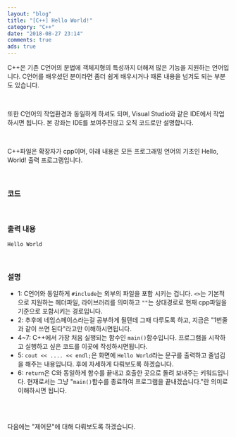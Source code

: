 ```yaml
---
layout: "blog"
title: "[C++] Hello World!"
category: "C++"
date: "2018-08-27 23:14"
comments: true
ads: true
---
```

C++은 기존 C언어의 문법에 객체지형의 특성까지 더해져 많은 기능을 지원하는 언어입니다. C언어를 배우셨던 분이라면 좀더 쉽게 배우시거나 때론 내용을 넘겨도 되는 부분도 있습니다.

<br>

또한 C언어의 작업환경과 동일하게 하셔도 되며, Visual Studio와 같은 IDE에서 작업하시면 됩니다. 본 강좌는 IDE를 보여주진않고 오직 코드로만 설명합니다.

<br>

C++파일은 확장자가 cpp이며, 아래 내용은 모든 프로그래밍 언어의 기초인 Hello, World! 출력 프로그램입니다.

<br>

### 코드
<script src="https://gist.github.com/opnay/3425a88d4bbb02f1efd9fcbb28e32917.js"></script>

<br>

### 출력 내용
```
Hello World
```

<br>

### 설명
- 1: C언어와 동일하게 `#include`는 외부의 파일을 포함 시키는 겁니다. `<>`는 기본적으로 지원하는 헤더파일, 라이브러리를 의미하고 `""`는 상대경로로 현재 cpp파일을 기준으로 포함시키는 경로입니다.
- 2: 추후에 네임스페이스라는걸 공부하게 될텐데 그때 다루도록 하고, 지금은 "1번줄과 같이 쓰면 된다"라고만 이해하시면됩니다.
- 4~7: C++에서 가장 처음 실행되는 함수인 `main()`함수입니다. 프로그램을 시작하고 실행하고 싶은 코드를 이곳에 작성하시면됩니다.
- 5: `cout << .... << endl;`은 화면에 `Hello World`라는 문구를 출력하고 줄넘김을 해주는 내용입니다. 후에 자세하게 다뤄보도록 하겠습니다.
- 6: `return`은 C와 동일하게 함수를 끝내고 호출한 곳으로 돌려 보내주는 키워드입니다. 현재로서는 그냥 "`main()`함수를 종료하여 프로그램을 끝내겠습니다."란 의미로 이해하시면 됩니다.

<br>
<br>

다음에는 "제어문"에 대해 다뤄보도록 하겠습니다.